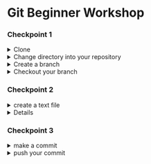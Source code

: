 # Git Beginner Workshop


### Checkpoint 1

<details>
  <summary>Clone</summary>
  
  ```git
    git commit -m "This is your commit message"
  ```
</details>
<details>
  <summary>Change directory into your repository</summary>
  
  ```git
    git commit -m "This is your commit message"
  ```
</details>
<details>
  <summary>Create a branch</summary>
  
  ```git
    git commit -m "This is your commit message"
  ```
</details>
<details>
  <summary>Checkout your branch</summary>
  
  ```git
    git commit -m "This is your commit message"
  ```
</details>



### Checkpoint 2
<details>
  <summary>create a text file</summary>
  
  ```git
    git commit -m "This is your commit message"
  ```
</details>
<details>add your file to your branch</summary>
  
  ```git
    git commit -m "This is your commit message"
  ```
</details>



### Checkpoint 3

<details>
  <summary>make a commit</summary>
  
  ```git
    git commit -m "This is your commit message"
  ```
</details>
<details>
  <summary>push your commit</summary>
  
  ```git
    git commit -m "This is your commit message"
  ```
</details>
